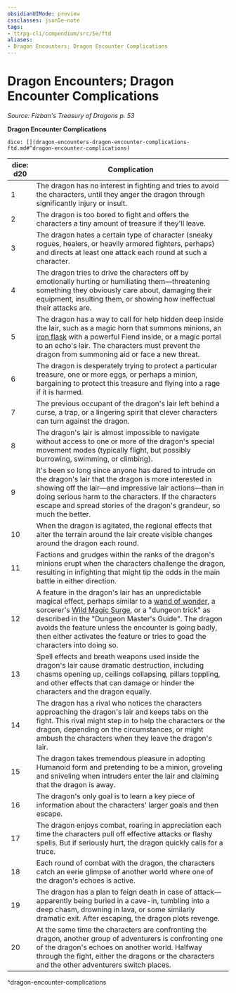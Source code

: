 ```yaml
---
obsidianUIMode: preview
cssclasses: json5e-note
tags:
- ttrpg-cli/compendium/src/5e/ftd
aliases:
- Dragon Encounters; Dragon Encounter Complications
---
```

# Dragon Encounters; Dragon Encounter Complications
*Source: Fizban's Treasury of Dragons p. 53* 

**Dragon Encounter Complications**

`dice: [](dragon-encounters-dragon-encounter-complications-ftd.md#^dragon-encounter-complications)`

| dice: d20 | Complication |
|-----------|--------------|
| 1 | The dragon has no interest in fighting and tries to avoid the characters, until they anger the dragon through significantly injury or insult. |
| 2 | The dragon is too bored to fight and offers the characters a tiny amount of treasure if they'll leave. |
| 3 | The dragon hates a certain type of character (sneaky rogues, healers, or heavily armored fighters, perhaps) and directs at least one attack each round at such a character. |
| 4 | The dragon tries to drive the characters off by emotionally hurting or humiliating them—threatening something they obviously care about, damaging their equipment, insulting them, or showing how ineffectual their attacks are. |
| 5 | The dragon has a way to call for help hidden deep inside the lair, such as a magic horn that summons minions, an [iron flask](/3-Mechanics/CLI/Compendium/items/iron-flask.md) with a powerful Fiend inside, or a magic portal to an echo's lair. The characters must prevent the dragon from summoning aid or face a new threat. |
| 6 | The dragon is desperately trying to protect a particular treasure, one or more eggs, or perhaps a minion, bargaining to protect this treasure and flying into a rage if it is harmed. |
| 7 | The previous occupant of the dragon's lair left behind a curse, a trap, or a lingering spirit that clever characters can turn against the dragon. |
| 8 | The dragon's lair is almost impossible to navigate without access to one or more of the dragon's special movement modes (typically flight, but possibly burrowing, swimming, or climbing). |
| 9 | It's been so long since anyone has dared to intrude on the dragon's lair that the dragon is more interested in showing off the lair—and impressive lair actions—than in doing serious harm to the characters. If the characters escape and spread stories of the dragon's grandeur, so much the better. |
| 10 | When the dragon is agitated, the regional effects that alter the terrain around the lair create visible changes around the dragon each round. |
| 11 | Factions and grudges within the ranks of the dragon's minions erupt when the characters challenge the dragon, resulting in infighting that might tip the odds in the main battle in either direction. |
| 12 | A feature in the dragon's lair has an unpredictable magical effect, perhaps similar to a [wand of wonder](/3-Mechanics/CLI/Compendium/items/wand-of-wonder.md), a sorcerer's [Wild Magic Surge](/3-Mechanics/CLI/Compendium/tables/wild-magic-surge-phb.md), or a "dungeon trick" as described in the "Dungeon Master's Guide". The dragon avoids the feature unless the encounter is going badly, then either activates the feature or tries to goad the characters into doing so. |
| 13 | Spell effects and breath weapons used inside the dragon's lair cause dramatic destruction, including chasms opening up, ceilings collapsing, pillars toppling, and other effects that can damage or hinder the characters and the dragon equally. |
| 14 | The dragon has a rival who notices the characters approaching the dragon's lair and keeps tabs on the fight. This rival might step in to help the characters or the dragon, depending on the circumstances, or might ambush the characters when they leave the dragon's lair. |
| 15 | The dragon takes tremendous pleasure in adopting Humanoid form and pretending to be a minion, groveling and sniveling when intruders enter the lair and claiming that the dragon is away. |
| 16 | The dragon's only goal is to learn a key piece of information about the characters' larger goals and then escape. |
| 17 | The dragon enjoys combat, roaring in appreciation each time the characters pull off effective attacks or flashy spells. But if seriously hurt, the dragon quickly calls for a truce. |
| 18 | Each round of combat with the dragon, the characters catch an eerie glimpse of another world where one of the dragon's echoes is active. |
| 19 | The dragon has a plan to feign death in case of attack—apparently being buried in a cave-in, tumbling into a deep chasm, drowning in lava, or some similarly dramatic exit. After escaping, the dragon plots revenge. |
| 20 | At the same time the characters are confronting the dragon, another group of adventurers is confronting one of the dragon's echoes on another world. Halfway through the fight, either the dragons or the characters and the other adventurers switch places. |
^dragon-encounter-complications
